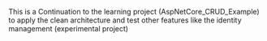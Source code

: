 This is a Continuation to the learning project (AspNetCore_CRUD_Example) to apply the clean architecture and test other features like the identity management (experimental project)

